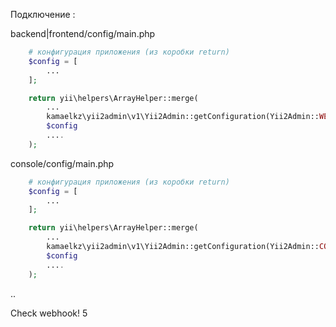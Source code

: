 Подключение :

backend|frontend/config/main.php
```php
    # конфигурация приложения (из коробки return) 
    $config = [
        ...
    ];

    return yii\helpers\ArrayHelper::merge( 
        ...
        kamaelkz\yii2admin\v1\Yii2Admin::getConfiguration(Yii2Admin::WEB),
        $config
        ....
    );
```

console/config/main.php
```php
    # конфигурация приложения (из коробки return)
    $config = [
        ...
    ];

    return yii\helpers\ArrayHelper::merge(
        ...
        kamaelkz\yii2admin\v1\Yii2Admin::getConfiguration(Yii2Admin::CONSOLE),
        $config
        ....
    );
```
..

Check webhook! 5
